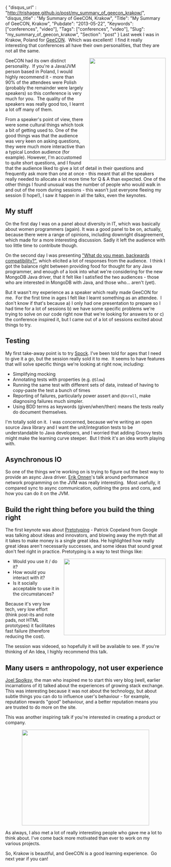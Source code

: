 {
 "disqus_url" : "http://trishagee.github.io/post/my_summary_of_geecon_krakow/",
 "disqus_title" : "My Summary of GeeCON, Krakow",
 "Title": "My Summary of GeeCON, Krakow",
 "Pubdate": "2013-05-22",
 "Keywords": ["conferences", "video"],
 "Tags": ["conferences", "video"],
 "Slug": "my_summary_of_geecon_krakow",
 "Section": "post"
}
Last week I was in Krakow, Poland for <a href="http://2013.geecon.org/">GeeCON</a>. &nbsp;Which was excellent! &nbsp;I find it really
interesting that conferences all have their own personalities, that they are not all the same.
<div class="separator" style="clear: both; text-align: center;"><a href="http://2.bp.blogspot.com/-QGi20Kv1QL0/UZyWDc9hzVI/AAAAAAAALj0/ZlJ-1o1rLBk/s1600/2013-05-18+19.35.58.jpg" imageanchor="1" style="clear: right; float: right; margin-bottom: 1em; margin-left: 1em;"><img border="0" height="320" src="http://2.bp.blogspot.com/-QGi20Kv1QL0/UZyWDc9hzVI/AAAAAAAALj0/ZlJ-1o1rLBk/s320/2013-05-18+19.35.58.jpg" width="240" /></a></div>
GeeCON had its own distinct personality. &nbsp;If you're a Java/JVM person based in Poland, I would highly recommend it - more than 90%
of the attendees were Polish (probably the remainder were largely speakers) so this conference is very much for you. &nbsp;The quality
of the speakers was really good too, I learnt a lot off many of them.

From a speaker's point of view, there were some cultural things which took a bit of getting used to. One of the good things was that the
audience was very keen on asking questions, they were much more interactive than a typical London audience (for example). However,
I'm accustomed to quite short questions, and I found that the audience liked to give a lot of detail in their questions and frequently
ask more than one at once - this meant that all the speakers really needed to allocate a lot more time for Q & A than expected. One
of the other things I found unusual was the number of people who would walk in and out of the room during sessions - this wasn't just
everyone fleeing my session (I hope!), I saw it happen in all the talks, even the keynotes.

## My stuff
On the first day I was on a panel about diversity in IT, which was basically about women programmers (again). It was a good panel to be
on, actually, because there were a range of opinions, including downright disagreement, which made for a more interesting discussion.
Sadly it left the audience with too little time to contribute though.

On the second day I was presenting ["What do you mean, backwards compatibility?"](http://vimeo.com/72982916),
which elicited a lot of responses from the audience. &nbsp;I think I got the balance right between providing food for thought for any
Java programmer, and enough of a look into what we're considering for the new MongoDB Java driver,
that it felt like I satisfied the two audiences - those who are interested in MongoDB with Java,
and those who... aren't (yet).

But it wasn't my experience as a speaker which really made GeeCON for me. &nbsp;For the first time in ages I felt like I learnt
something as an attendee. &nbsp;I don't know if that's because a) I only had one presentation to prepare so I had time for a lot of
sessions b) we have some specific problems we're trying to solve on our code right now that we're looking for answers to or c) the
conference inspired it, but I came out of a lot of sessions excited about things to try.

## Testing
My first take-away point is to try <a href="https://code.google.com/p/spock/">Spock</a>. I've been told for ages that I need to give it a
 go, but the session really sold it to me. &nbsp;It seems to have features that will solve specific things we're looking at right now,
 including:

- Simplifying mocking
- Annotating tests with properties (e.g. `@Slow`)
- Running the same test with different sets of data, instead of having to copy-paste the test a bunch of times
- Reporting of failures, particularly power assert and `@Unroll`, make diagnosing failures much simpler.
- Using BDD terms as keywords (given/when/then) means the tests really do document themselves.

I'm totally sold on it. &nbsp;I was concerned, because we're writing an open source Java library and I want the unit/integration tests
to be understandable to Java developers, and I worried that adding Groovy tests might make the learning curve steeper. &nbsp;But I think
it's an idea worth playing with.

## Asynchronous IO
So one of the things we're working on is trying to figure out the best way to provide an async Java driver. <a href="http://2013.geecon
.org/speakers/erik-onnen">Erik Onnen</a>'s talk around performance network programming on the JVM was really interesting. &nbsp;Most
usefully, it compared sync to async communication, outlining the pros and cons, and how you can do it on the JVM.

## Build the right thing before you build the thing right
The first keynote was about [Pretotyping](http://www.pretotyping.org/) - Patrick Copeland from Google was talking
about ideas and innovators, and blowing away the myth that all it takes to make money is a single great idea. He highlighted how
really great ideas aren't necessarily successes, and some ideas that sound great don't feel right in practice. Pretotyping is a
way to test things like:

<a href="http://3.bp.blogspot.com/-pgXRSN4oq0k/UZyVTqpUoFI/AAAAAAAALjk/1evlD4F4nYY/s1600/2013-05-15+10.30.13.jpg" imageanchor="1" style="clear: right; float: right;
margin-bottom: 1em; margin-left: 1em;"><img border="0" height="240" src="http://3.bp.blogspot.com/-pgXRSN4oq0k/UZyVTqpUoFI/AAAAAAAALjk/1evlD4F4nYY/s320/2013-05-15+10.30.13.jpg" width="320"></img></a>
<ul><li>Would you use it / do it?</li><li>How would you interact with it?</li><li>Is it socially acceptable to use it in the
circumstances?</li></ul>

Because it's very low tech, very low effort (think post-its and note pads, not HTML prototypes) it facilitates fast failure (therefore
reducing the cost).

The session was videoed, so hopefully it will be available to see. If you're thinking of An Idea, I highly recommend this talk.


## Many users = anthropology, not user experience
<a href="http://www.joelonsoftware.com/">Joel Spolksy</a>, the man who inspired me to start this very blog (well,
earlier incarnations of it) talked about the experiences of growing stack exchange. This was interesting because it was not about
the technology, but about subtle things you can do to influence user's behaviour - for example, reputation rewards "good" behaviour,
and a better reputation means you are trusted to do more on the site.

This was another inspiring talk if you're interested in creating a product or company.

<div class="separator" style="clear: both; text-align: center;"><a href="http://4.bp.blogspot.com/-P-ejmRc3bsg/UZyUtEyArWI/AAAAAAAALjc/qP2tXp-nZkY/s1600/2013-05-18+20.09.07.jpg" imageanchor="1" style="margin-left: 1em;
margin-right: 1em;"><img border="0" height="300" src="http://4.bp.blogspot.com/-P-ejmRc3bsg/UZyUtEyArWI/AAAAAAAALjc/qP2tXp-nZkY/s400/2013-05-18+20.09.07.jpg" width="400" /></a></div>

As always, I also met a lot of really interesting people who gave me a lot to think about. I've come back more motivated than ever to work on my various projects.

So, Krakow is beautiful, and GeeCON is a good learning experience. &nbsp;Go next year if you can!
